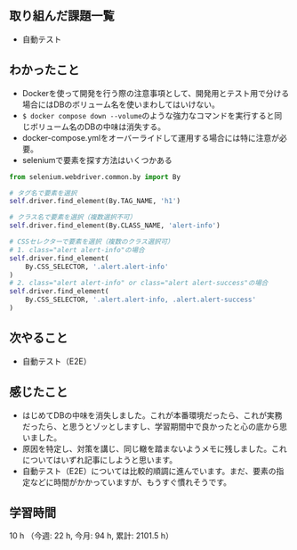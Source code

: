 ## 取り組んだ課題一覧
- 自動テスト

## わかったこと
- Dockerを使って開発を行う際の注意事項として、開発用とテスト用で分ける場合にはDBのボリューム名を使いまわしてはいけない。
- `$ docker compose down --volume`のような強力なコマンドを実行すると同じボリューム名のDBの中味は消失する。
- docker-compose.ymlをオーバーライドして運用する場合には特に注意が必要。
- seleniumで要素を探す方法はいくつかある
```python
from selenium.webdriver.common.by import By

# タグ名で要素を選択
self.driver.find_element(By.TAG_NAME, 'h1')

# クラス名で要素を選択（複数選択不可）
self.driver.find_element(By.CLASS_NAME, 'alert-info')

# CSSセレクターで要素を選択（複数のクラス選択可）
# 1. class="alert alert-info"の場合
self.driver.find_element(
    By.CSS_SELECTOR, '.alert.alert-info'
)
# 2. class="alert alert-info" or class="alert alert-success"の場合
self.driver.find_element(
    By.CSS_SELECTOR, '.alert.alert-info, .alert.alert-success'
)
```

## 次やること
- 自動テスト（E2E）

    
## 感じたこと
- はじめてDBの中味を消失しました。これが本番環境だったら、これが実務だったら、と思うとゾッとしますし、学習期間中で良かったと心の底から思いました。
- 原因を特定し、対策を講じ、同じ轍を踏まないようメモに残しました。これについてはいずれ記事にしようと思います。
- 自動テスト（E2E）については比較的順調に進んでいます。まだ、要素の指定などに時間がかかっていますが、もうすぐ慣れそうです。    
    
## 学習時間
10 h （今週: 22 h, 今月: 94 h, 累計: 2101.5 h）